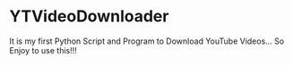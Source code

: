 # YTVideoDownloader

It is my first Python Script and Program to Download YouTube Videos... So Enjoy to use this!!!
